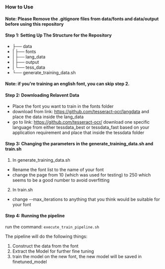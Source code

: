### How to Use

#### Note: Please Remove the .gitignore files from data/fonts and data/output before using this repository

#### Step 1: Setting Up The Structure for the Repository
- ├── data
- |     ├── fonts
- |     ├── lang_data
- |     ├── output
- |     └── tess_data
- └── generate_training_data.sh

#### Note: if you're training an english font, you can skip step 2.

#### Step 2: Downloading Relavent Data
- Place the font you want to train in the fonts folder
- download from link: https://github.com/tesseract-ocr/langdata and place the data inside the lang_data
- go to link: https://github.com/tesseract-ocr/ download one specific language from either tessdata_best or tessdata_fast based on your application requirement and place that inside the tessdata folder

#### Step 3: Changing the parameters in the generate_training_data.sh and train.sh
1. In generate_training_data.sh
- Rename the font list to the name of your font
- change the page from 10 (which was used for testing) to 250 which seems to be a good number to avoid overfitting
2. In train.sh
- change --max_iterations to anything that you think would be suitable for your font

#### Step 4: Running the pipeline
run the command: `execute_train_pipeline.sh`

The pipeline will do the following things:
1. Construct the data from the font
2. Extract the Model for further fine tuning
3. train the model on the new font, the new model will be saved in finetuned_model
